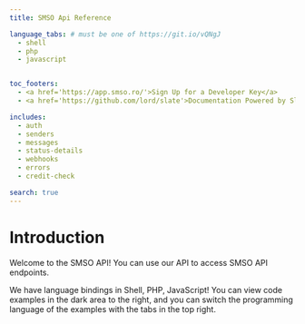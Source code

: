 ```yaml
---
title: SMSO Api Reference

language_tabs: # must be one of https://git.io/vQNgJ
  - shell
  - php
  - javascript


toc_footers:
  - <a href='https://app.smso.ro/'>Sign Up for a Developer Key</a>
  - <a href='https://github.com/lord/slate'>Documentation Powered by Slate</a>

includes:
  - auth
  - senders
  - messages
  - status-details
  - webhooks
  - errors
  - credit-check

search: true
---
```


# Introduction

Welcome to the SMSO API! You can use our API to access SMSO API endpoints.

We have language bindings in Shell, PHP, JavaScript! You can view code examples in the dark area to the right, and you can switch the programming language of the examples with the tabs in the top right.



